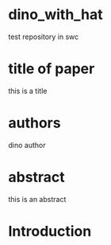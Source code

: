 # dino_with_hat
test repository in swc

# title of paper
this is a title
# authors
dino author
# abstract
this is an abstract
# Introduction
